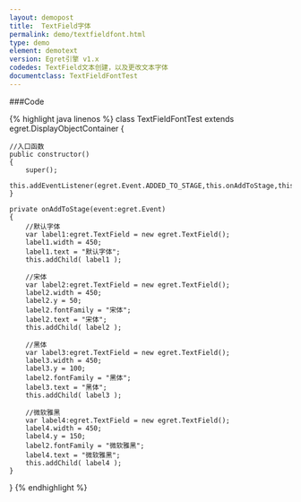 ```yaml
---
layout: demopost
title:  TextField字体
permalink: demo/textfieldfont.html
type: demo
element: demotext
version: Egret引擎 v1.x
codedes: TextField文本创建，以及更改文本字体
documentclass: TextFieldFontTest
---
```


###Code

{% highlight java linenos %}
class TextFieldFontTest extends egret.DisplayObjectContainer
{

    //入口函数
    public constructor()
    {
        super();
        this.addEventListener(egret.Event.ADDED_TO_STAGE,this.onAddToStage,this);
    }

    private onAddToStage(event:egret.Event)
    {
        //默认字体
        var label1:egret.TextField = new egret.TextField();
        label1.width = 450;
        label1.text = "默认字体";
        this.addChild( label1 );

        //宋体
        var label2:egret.TextField = new egret.TextField();
        label2.width = 450;
        label2.y = 50;
        label2.fontFamily = "宋体";
        label2.text = "宋体";
        this.addChild( label2 );

        //黑体
        var label3:egret.TextField = new egret.TextField();
        label3.width = 450;
        label3.y = 100;
        label2.fontFamily = "黑体";
        label3.text = "黑体";
        this.addChild( label3 );

        //微软雅黑
        var label4:egret.TextField = new egret.TextField();
        label4.width = 450;
        label4.y = 150;
        label2.fontFamily = "微软雅黑";
        label4.text = "微软雅黑";
        this.addChild( label4 );
    }

}
{% endhighlight %}